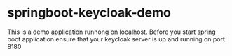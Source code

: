 # springboot-keycloak-demo

This is a demo application runnong on localhost.
Before you start spring boot application ensure that your keycloak server is up and running on port 8180